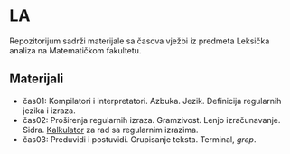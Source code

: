 # LA
Repozitorijum sadrži materijale sa časova vježbi iz predmeta Leksička analiza na Matematičkom fakultetu. 


## Materijali
  - čas01: Kompilatori i interpretatori. Azbuka. Jezik. Definicija regularnih jezika i izraza.
  - čas02: Proširenja regularnih izraza. Gramzivost. Lenjo izračunavanje. Sidra. [Kalkulator](https://regexr.com/) za rad sa regularnim izrazima.
  - čas03: Preduvidi i postuvidi. Grupisanje teksta. Terminal, _grep_.
  <!--
  - čas04: Terminal, grep, uniq, head, tail
  - čas05: Sed, sort
  - čas06: Uvod u programski jezik Python
  - čas07: Rad sa regularnim izrazima u programskom jeziku Python
  - čas08: Regularni izrazi - nastavak, json, html
  - čas09: Regularni izrazi - nastavak, obilazak direktorijuma
  - čas10: Konačni automati, konstrukcija Tompsona, minimalizacija
  - čas11: Konstrukcija Gluškova, proizvod automata, transduktori
  - čas12: Flex
  - čas13: Flex - nastavak -->
